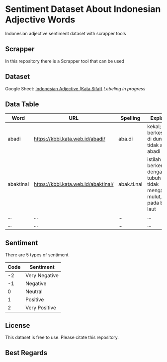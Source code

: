 # Sentiment Dataset About Indonesian Adjective Words

Indonesian adjective sentiment dataset with scrapper tools

## Scrapper

In this repository there is a Scrapper tool that can be used

## Dataset

Google Sheet: [Indonesian Adjective (Kata Sifat)](https://docs.google.com/spreadsheets/d/1LLLYKrt0shFx4P_2CW0jc970zPebvgd3h3f023MaDIU/edit?usp=sharing) *Lebeling in progress*

## Data Table

| Word | URL | Spelling | Explanation | Sentiment |
| ---- | --- | -------- | ----------- | --------- |
| abadi | <https://kbbi.kata.web.id/abadi/> | aba.di | kekal; tidak berkesudahan: di dunia ini tidak ada yang abadi | 2 |
| abaktinal | <https://kbbi.kata.web.id/abaktinal/> | abak.ti.nal | istilah biologi berkenaan dengan sisi tubuh yang tidak mengandung mulut, seperti pada binatang laut | 0 |
| ... | ... | ... | ... | ... |
| ... | ... | ... | ... | ... |

## Sentiment

There are 5 types of sentiment

| Code | Sentiment |
| ---- | --------- |
| -2 | Very Negative |
| -1 | Negative |
| 0 | Neutral |
| 1 | Positive |
| 2 | Very Positive |

## License

This dataset is free to use. Please citate this repository.

## Best Regards
